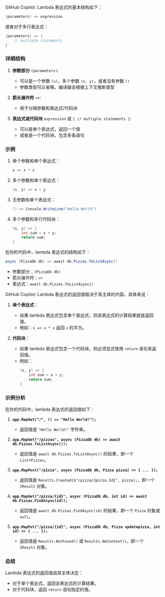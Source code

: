GitHub Copilot: Lambda 表达式的基本结构如下：

```csharp
(parameters) => expression
```

或者对于多行表达式：

```csharp
(parameters) => {
    // multiple statements
}
```

### 详细结构

1. **参数部分** `(parameters)`:
   - 可以是一个参数 `(x)`，多个参数 `(x, y)`，或者没有参数 `()`
   - 参数类型可以省略，编译器会根据上下文推断类型

2. **箭头操作符** `=>`:
   - 用于分隔参数和表达式/代码块

3. **表达式或代码块** `expression` 或 `{ // multiple statements }`:
   - 可以是单个表达式，返回一个值
   - 或者是一个代码块，包含多条语句

### 示例

1. 单个参数和单个表达式：
   ```csharp
   x => x * x
   ```

2. 多个参数和单个表达式：
   ```csharp
   (x, y) => x + y
   ```

3. 无参数和单个表达式：
   ```csharp
   () => Console.WriteLine("Hello World")
   ```

4. 多个参数和多行代码块：
   ```csharp
   (x, y) => {
       int sum = x + y;
       return sum;
   }
   ```

在你的代码中，lambda 表达式的结构如下：

```csharp
async (PizzaDb db) => await db.Pizzas.ToListAsync()
```

- 参数部分：`(PizzaDb db)`
- 箭头操作符：`=>`
- 表达式：`await db.Pizzas.ToListAsync()`

GitHub Copilot: Lambda 表达式的返回值取决于其主体的内容。具体来说：

1. **单个表达式**：
   - 如果 lambda 表达式包含单个表达式，则该表达式的计算结果就是返回值。
   - 例如：`x => x * x` 返回 `x` 的平方。

2. **代码块**：
   - 如果 lambda 表达式包含一个代码块，则必须显式使用 `return` 语句来返回值。
   - 例如：
     ```csharp
     (x, y) => {
         int sum = x + y;
         return sum;
     }
     ```

### 示例分析

在你的代码中，lambda 表达式的返回值如下：

1. **`app.MapGet("/", () => "Hello World!");`**
   - 返回值是 `"Hello World!"` 字符串。

2. **`app.MapGet("/pizzas", async (PizzaDb db) => await db.Pizzas.ToListAsync());`**
   - 返回值是 `await db.Pizzas.ToListAsync()` 的结果，即一个 `List<Pizza>`。

3. **`app.MapPost("/pizza", async (PizzaDb db, Pizza pizza) => { ... });`**
   - 返回值是 `Results.Created($"/pizza/{pizza.Id}", pizza);`，即一个 `IResult` 对象。

4. **`app.MapGet("/pizza/{id}", async (PizzaDb db, int id) => await db.Pizzas.FindAsync(id));`**
   - 返回值是 `await db.Pizzas.FindAsync(id)` 的结果，即一个 `Pizza` 对象或 `null`。

5. **`app.MapPut("/pizza/{id}", async (PizzaDb db, Pizza updatepizza, int id) => { ... });`**
   - 返回值是 `Results.NotFound()` 或 `Results.NoContent()`，即一个 `IResult` 对象。

### 总结
Lambda 表达式的返回值由其主体决定：
- 对于单个表达式，返回该表达式的计算结果。
- 对于代码块，返回 `return` 语句指定的值。